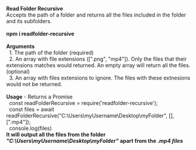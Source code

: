 <b>Read Folder Recursive</b><br>
Accepts the path of a folder and returns all the files included in the folder and its subfolders.<br>
<br>
<b>npm i readfolder-recursive</b><br>
<br>
<b>Arguments</b><br>
&nbsp;&nbsp;1. The path of the folder (required)<br>
&nbsp;&nbsp;2. An array with file extensions ([".png", "mp4"]). Only the files that their extensions matches would returned. An empty array will return all the files. (optional)<br>
&nbsp;&nbsp;3. An array with files extensions to ignore. The files with these extnesions would not be returned.<br>
<br>
<b>Usage</b> - Returns a Promise<br>
&nbsp;&nbsp;const readFolderRecursive = require('readfolder-recursive');<br>
&nbsp;&nbsp;const files = await readFolderRecursive("C:\Users\myUsername\Desktop\myFolder", [], [".mp4"]);<br>
&nbsp;&nbsp;console.log(files)<br>
<b>It will output all the files from the folder <i>"C:\Users\myUsername\Desktop\myFolder"</i> apart from the <i>.mp4 files</i></b>

